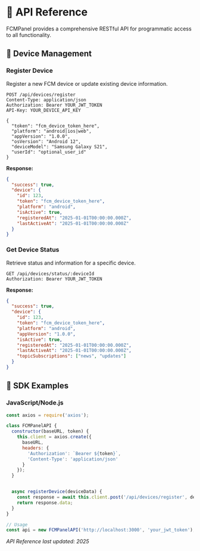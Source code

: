 # 🔌 API Reference

FCMPanel provides a comprehensive RESTful API for programmatic access to all functionality.

## 📱 Device Management

### Register Device

Register a new FCM device or update existing device information.

```http
POST /api/devices/register
Content-Type: application/json
Authorization: Bearer YOUR_JWT_TOKEN
API-Key: YOUR_DEVICE_API_KEY

{
  "token": "fcm_device_token_here",
  "platform": "android|ios|web",
  "appVersion": "1.0.0",
  "osVersion": "Android 12",
  "deviceModel": "Samsung Galaxy S21",
  "userId": "optional_user_id"
}
```

**Response:**
```json
{
  "success": true,
  "device": {
    "id": 123,
    "token": "fcm_device_token_here",
    "platform": "android",
    "isActive": true,
    "registeredAt": "2025-01-01T00:00:00.000Z",
    "lastActiveAt": "2025-01-01T00:00:00.000Z"
  }
}
```

### Get Device Status

Retrieve status and information for a specific device.

```http
GET /api/devices/status/:deviceId
Authorization: Bearer YOUR_JWT_TOKEN
```

**Response:**
```json
{
  "success": true,
  "device": {
    "id": 123,
    "token": "fcm_device_token_here",
    "platform": "android",
    "appVersion": "1.0.0",
    "isActive": true,
    "registeredAt": "2025-01-01T00:00:00.000Z",
    "lastActiveAt": "2025-01-01T00:00:00.000Z",
    "topicSubscriptions": ["news", "updates"]
  }
}
```

## 📝 SDK Examples

### JavaScript/Node.js

```javascript
const axios = require('axios');

class FCMPanelAPI {
  constructor(baseURL, token) {
    this.client = axios.create({
      baseURL,
      headers: {
        'Authorization': `Bearer ${token}`,
        'Content-Type': 'application/json'
      }
    });
  }


  async registerDevice(deviceData) {
    const response = await this.client.post('/api/devices/register', deviceData);
    return response.data;
  }
}

// Usage
const api = new FCMPanelAPI('http://localhost:3000', 'your_jwt_token');
```

*API Reference last updated: 2025* 